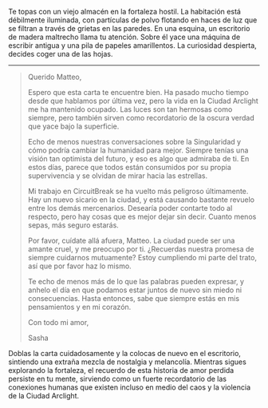 Te topas con un viejo almacén en la fortaleza hostil. La habitación está débilmente iluminada, con partículas de polvo flotando en haces de luz que se filtran a través de grietas en las paredes. En una esquina, un escritorio de madera maltrecho llama tu atención. Sobre él yace una máquina de escribir antigua y una pila de papeles amarillentos. La curiosidad despierta, decides coger una de las hojas.

---

> Querido Matteo,
>
> Espero que esta carta te encuentre bien. Ha pasado mucho tiempo desde que hablamos por última vez, pero la vida en la Ciudad Arclight me ha mantenido ocupado. Las luces son tan hermosas como siempre, pero también sirven como recordatorio de la oscura verdad que yace bajo la superficie.
>
> Echo de menos nuestras conversaciones sobre la Singularidad y cómo podría cambiar la humanidad para mejor. Siempre tenías una visión tan optimista del futuro, y eso es algo que admiraba de ti. En estos días, parece que todos están consumidos por su propia supervivencia y se olvidan de mirar hacia las estrellas.
>
> Mi trabajo en CircuitBreak se ha vuelto más peligroso últimamente. Hay un nuevo sicario en la ciudad, y está causando bastante revuelo entre los demás mercenarios. Desearía poder contarte todo al respecto, pero hay cosas que es mejor dejar sin decir. Cuanto menos sepas, más seguro estarás.
>
> Por favor, cuídate allá afuera, Matteo. La ciudad puede ser una amante cruel, y me preocupo por ti. ¿Recuerdas nuestra promesa de siempre cuidarnos mutuamente? Estoy cumpliendo mi parte del trato, así que por favor haz lo mismo.
>
> Te echo de menos más de lo que las palabras pueden expresar, y anhelo el día en que podamos estar juntos de nuevo sin miedo ni consecuencias. Hasta entonces, sabe que siempre estás en mis pensamientos y en mi corazón.
>
> Con todo mi amor,
>
> Sasha

Doblas la carta cuidadosamente y la colocas de nuevo en el escritorio, sintiendo una extraña mezcla de nostalgia y melancolía. Mientras sigues explorando la fortaleza, el recuerdo de esta historia de amor perdida persiste en tu mente, sirviendo como un fuerte recordatorio de las conexiones humanas que existen incluso en medio del caos y la violencia de la Ciudad Arclight.
